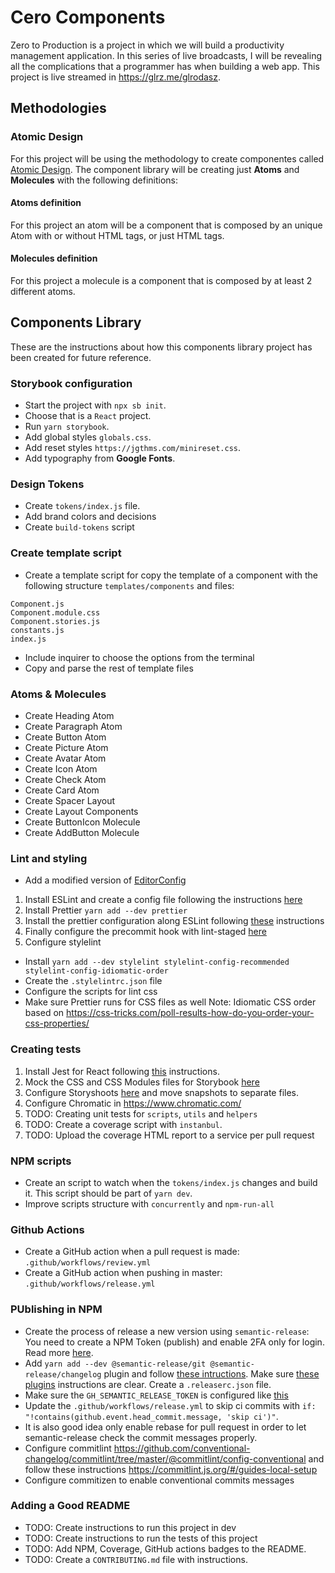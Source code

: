 # Cero Components

Zero to Production is a project in which we will build a productivity management application. In this series of live broadcasts, I will be revealing all the complications that a programmer has when building a web app. This project is live streamed in https://glrz.me/glrodasz.

## Methodologies

### Atomic Design

For this project will be using the methodology to create componentes called [Atomic Design](https://shop.bradfrost.com/products/atomic-design-ebook). The component library will be creating just **Atoms** and **Molecules** with the following definitions:

#### Atoms definition

For this project an atom will be a component that is composed by an unique Atom with or without HTML tags, or just HTML tags.

#### Molecules definition

For this project a molecule is a component that is composed by at least 2 different atoms.

## Components Library

These are the instructions about how this components library project has been created for future reference.

### Storybook configuration

- Start the project with `npx sb init`.
- Choose that is a `React` project.
- Run `yarn storybook`.
- Add global styles `globals.css`.
- Add reset styles `https://jgthms.com/minireset.css`.
- Add typography from **Google Fonts**.

### Design Tokens

- Create `tokens/index.js` file.
- Add brand colors and decisions
- Create `build-tokens` script

### Create template script

- Create a template script for copy the template of a component with
  the following structure `templates/components` and files:

```
Component.js
Component.module.css
Component.stories.js
constants.js
index.js
```

- Include inquirer to choose the options from the terminal
- Copy and parse the rest of template files

### Atoms & Molecules

- Create Heading Atom
- Create Paragraph Atom
- Create Button Atom
- Create Picture Atom
- Create Avatar Atom
- Create Icon Atom
- Create Check Atom
- Create Card Atom
- Create Spacer Layout
- Create Layout Components
- Create ButtonIcon Molecule
- Create AddButton Molecule

### Lint and styling

- Add a modified version of [EditorConfig](https://github.com/airbnb/javascript/blob/master/.editorconfig)

1. Install ESLint and create a config file following the instructions [here](https://eslint.org/docs/user-guide/getting-started#installation-and-usage)
2. Install Prettier `yarn add --dev prettier`
3. Install the prettier configuration along ESLint following [these](https://github.com/prettier/eslint-plugin-prettier#recommended-configuration) instructions
4. Finally configure the precommit hook with lint-staged [here](https://prettier.io/docs/en/precommit.html#option-1-lint-stagedhttpsgithubcomokonetlint-staged)
5. Configure stylelint

- Install `yarn add --dev stylelint stylelint-config-recommended stylelint-config-idiomatic-order`
- Create the `.stylelintrc.json` file
- Configure the scripts for lint css
- Make sure Prettier runs for CSS files as well
  Note: Idiomatic CSS order based on https://css-tricks.com/poll-results-how-do-you-order-your-css-properties/

### Creating tests

1. Install Jest for React following [this](https://jestjs.io/docs/en/tutorial-react) instructions.
2. Mock the CSS and CSS Modules files for Storybook [here](https://jestjs.io/docs/en/webpack#mocking-css-modules)
3. Configure Storyshoots [here](https://storybook.js.org/docs/react/workflows/snapshot-testing) and move snapshots to separate files.
4. Configure Chromatic in https://www.chromatic.com/
5. TODO: Creating unit tests for `scripts`, `utils` and `helpers`
6. TODO: Create a coverage script with `instanbul`.
7. TODO: Upload the coverage HTML report to a service per pull request

### NPM scripts

- Create an script to watch when the `tokens/index.js` changes and build it. This script should be part of `yarn dev`.
- Improve scripts structure with `concurrently` and `npm-run-all`

### Github Actions

- Create a GitHub action when a pull request is made: `.github/workflows/review.yml`
- Create a GitHub action when pushing in master: `.github/workflows/release.yml`

### PUblishing in NPM

- Create the process of release a new version using `semantic-release`: You need to create a NPM Token (publish) and enable 2FA only for login. Read more [here](https://github.com/semantic-release/npm/issues/277).
- Add `yarn add --dev @semantic-release/git @semantic-release/changelog` plugin and follow [these intructions](https://github.com/semantic-release/semantic-release/blob/master/docs/recipes/github-actions.md#pushing-packagejson-changes-to-a-master-branch). Make sure [these plugins](https://semantic-release.gitbook.io/semantic-release/usage/plugins#plugins-installation) instructions are clear. Create a `.releaserc.json` file.
- Make sure the `GH_SEMANTIC_RELEASE_TOKEN` is configured like [this](https://github.com/semantic-release/git/issues/196#issuecomment-702839100)
- Update the `.github/workflows/release.yml` to skip ci commits with `if: "!contains(github.event.head_commit.message, 'skip ci')"`.
- It is also good idea only enable rebase for pull request in order to let semantic-release check the commit messages properly.
- Configure commitlint https://github.com/conventional-changelog/commitlint/tree/master/@commitlint/config-conventional and follow these instructions https://commitlint.js.org/#/guides-local-setup
- Configure commitizen to enable conventional commits messages

### Adding a Good README

- TODO: Create instructions to run this project in dev
- TODO: Create instructions to run the tests of this project
- TODO: Add NPM, Coverage, GitHub actions badges to the README.
- TODO: Create a `CONTRIBUTING.md` file with instructions.
